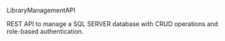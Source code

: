 LibraryManagementAPI

REST API to manage a SQL SERVER database with CRUD operations and role-based authentication.

